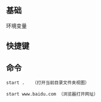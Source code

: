 
基础
-----

环境变量


快捷键
------


命令
----

```
start .   （打开当前目录文件夹视图）
```

```
start www.baidu.com （浏览器打开网址）
```
